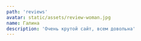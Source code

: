 ```yaml
---
path: 'reviews'
avatar: static/assets/review-woman.jpg
name: Галина
description: 'Очень крутой сайт, всем довольна'
---
```


